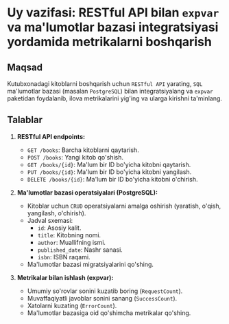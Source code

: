 # Uy vazifasi: RESTful API bilan `expvar` va ma'lumotlar bazasi integratsiyasi yordamida metrikalarni boshqarish

## Maqsad
Kutubxonadagi kitoblarni boshqarish uchun `RESTful API` yarating, `SQL` ma'lumotlar bazasi (masalan `PostgreSQL`) bilan integratsiyalang va `expvar` paketidan foydalanib, ilova metrikalarini yig'ing va ularga kirishni ta'minlang.

## Talablar
1. **RESTful API endpoints:**
    - `GET /books`: Barcha kitoblarni qaytarish.
    - `POST /books`: Yangi kitob qo'shish.
    - `GET /books/{id}`: Ma'lum bir ID bo'yicha kitobni qaytarish.
    - `PUT /books/{id}`: Ma'lum bir ID bo'yicha kitobni yangilash.
    - `DELETE /books/{id}`: Ma'lum bir ID bo'yicha kitobni o'chirish.

2. **Ma'lumotlar bazasi operatsiyalari (PostgreSQL):**
    - Kitoblar uchun `CRUD` operatsiyalarni amalga oshirish (yaratish, o'qish, yangilash, o'chirish).
    - Jadval sxemasi:
        - `id`: Asosiy kalit.
        - `title`: Kitobning nomi.
        - `author`: Muallifning ismi.
        - `published_date`: Nashr sanasi.
        - `isbn`: ISBN raqami.
    - Ma'lumotlar bazasi migratsiyalarini qo'shing.
    
3. **Metrikalar bilan ishlash (expvar):**
    - Umumiy so'rovlar sonini kuzatib boring (`RequestCount`).
    - Muvaffaqiyatli javoblar sonini sanang (`SuccessCount`).
    - Xatolarni kuzating (`ErrorCount`). 
    - Ma'lumotlar bazasiga oid qo'shimcha metrikalar qo'shing.

